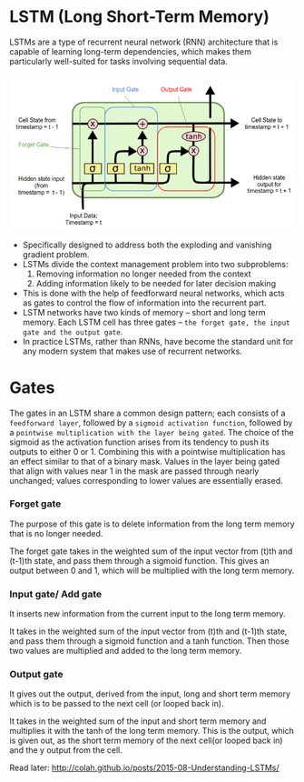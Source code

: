 # LSTM (Long Short-Term Memory)
LSTMs are a type of recurrent neural network (RNN) architecture that is capable of learning long-term dependencies, which makes them particularly well-suited for tasks involving sequential data.

![Alt text](image-11.png)

- Specifically designed to address both the exploding and vanishing gradient problem.
- LSTMs divide the context management problem into two subproblems: 
  1. Removing information no longer needed from the context
  2. Adding information likely to be needed for later decision making
- This is done with the help of feedforward neural networks, which acts as gates to control the flow of information into the recurrent part.
- LSTM networks have two kinds of memory – short and long term memory. Each LSTM cell has three gates –  `the forget gate, the input gate and the output gate`.
- In practice LSTMs, rather than RNNs, have become the standard unit for any modern system that makes use of recurrent networks.

# Gates
The gates in an LSTM share a common design pattern; each consists of a `feedforward layer`, followed by a `sigmoid activation function`, followed by a `pointwise multiplication with the layer being gated`. The choice of the sigmoid as the activation function arises from its tendency to push its outputs to either 0 or 1. Combining this with a pointwise multiplication has an effect similar to that of a binary mask. Values in the layer being gated that align with values near 1 in the mask are passed through nearly unchanged; values corresponding to lower values are essentially erased.

### Forget gate
The purpose of this gate is to delete information from the long term memory that is no longer needed.

The forget gate takes in the weighted sum of the input vector from (t)th and (t-1)th state, and pass them through a sigmoid function. This gives an output between 0 and 1, which will be multiplied with the long term memory. 

### Input gate/ Add gate
It inserts new information from the current input to the long term memory. 

It takes in the weighted sum of the input vector from (t)th and (t-1)th state, and pass them through a sigmoid function and a tanh function. Then those two values are multiplied and added to the long term memory.

### Output gate
It gives out the output, derived from the input, long and short term memory which is to be passed to the next cell (or looped back in). 

It takes in the weighted sum of the input and short term memory and multiplies it with the tanh of the long term memory. This is the output, which is given out, as the short term memory of the next cell(or looped back in) and the y output from the cell.  

Read later: http://colah.github.io/posts/2015-08-Understanding-LSTMs/